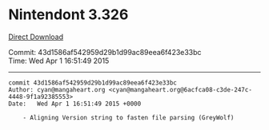 # Nintendont 3.326
[Direct Download](./Nintendont.zip)

Commit: 43d1586af542959d29b1d99ac89eea6f423e33bc  
Time: Wed Apr 1 16:51:49 2015   

-----

```
commit 43d1586af542959d29b1d99ac89eea6f423e33bc
Author: cyan@mangaheart.org <cyan@mangaheart.org@6acfca08-c3de-247c-4448-9f1a92385553>
Date:   Wed Apr 1 16:51:49 2015 +0000

    - Aligning Version string to fasten file parsing (GreyWolf)
```
